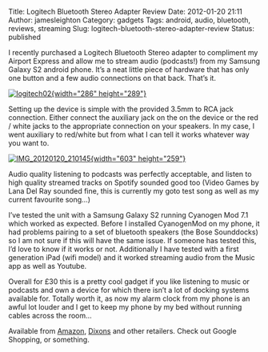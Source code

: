 Title: Logitech Bluetooth Stereo Adapter Review
Date: 2012-01-20 21:11
Author: jamesleighton
Category: gadgets
Tags: android, audio, bluetooth, reviews, streaming
Slug: logitech-bluetooth-stereo-adapter-review
Status: published

I recently purchased a Logitech Bluetooth Stereo adapter to compliment my Airport Express and allow me to stream audio (podcasts!) from my Samsung Galaxy S2 android phone. It’s a neat little piece of hardware that has only one button and a few audio connections on that back. That’s it.

[![logitech02](http://jamesleighton.files.wordpress.com/2012/01/logitech02_thumb.jpg "logitech02"){width="286" height="289"}](http://jamesleighton.files.wordpress.com/2012/01/logitech02.jpg)

Setting up the device is simple with the provided 3.5mm to RCA jack connection. Either connect the auxiliary jack on the on the device or the red / white jacks to the appropriate connection on your speakers. In my case, I went auxiliary to red/white but from what I can tell it works whatever way you want to.

[![IMG\_20120120\_210145](http://jamesleighton.files.wordpress.com/2012/01/img_20120120_210145_thumb.jpg "IMG_20120120_210145"){width="603" height="259"}](http://jamesleighton.files.wordpress.com/2012/01/img_20120120_210145.jpg)

Audio quality listening to podcasts was perfectly acceptable, and listen to high quality streamed tracks on Spotify sounded good too (Video Games by Lana Del Ray sounded fine, this is currently my goto test song as well as my current favourite song…)

I’ve tested the unit with a Samsung Galaxy S2 running Cyanogen Mod 7.1 which worked as expected. Before I installed CyanogenMod on my phone, it had problems pairing to a set of bluetooth speakers (the Bose Sounddocks) so I am not sure if this will have the same issue. If someone has tested this, I’d love to know if it works or not. Additionally I have tested with a first generation iPad (wifi model) and it worked streaming audio from the Music app as well as Youtube.

Overall for £30 this is a pretty cool gadget if you like listening to music or podcasts and own a device for which there isn’t a lot of docking systems available for. Totally worth it, as now my alarm clock from my phone is an awful lot louder and I get to keep my phone by my bed without running cables across the room…

Available from [Amazon](http://www.amazon.co.uk/Logitech-Wireless-Speaker-Adaptor-Bluetooth/dp/B0057BAB60), [Dixons](http://www.dixons.co.uk/gbuk/logitech-wireless-bluetooth-speaker-adapter-11358345-pdt.html) and other retailers. Check out Google Shopping, or something.
